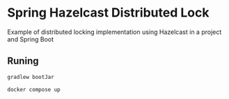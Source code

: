 # Spring Hazelcast Distributed Lock

Example of distributed locking implementation using Hazelcast in a project and Spring Boot

## Runing

```java
gradlew bootJar

docker compose up
```
